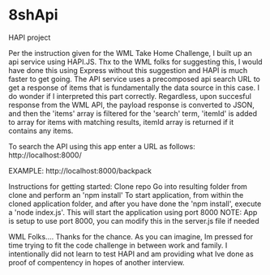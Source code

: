 # 8shApi
HAPI project

Per the instruction given for the WML Take Home Challenge, I built up an api service using HAPI.JS. Thx to the WML folks for suggesting this, I would have done this using Express without this suggestion and HAPI is much faster to get going. The API service uses a precomposed api search URL to get a response of items that is fundamentally the data source in this case. I do wonder if I interpreted this part correctly. Regardless, upon succesful response from the WML API, the payload response is converted to JSON, and then the 'items' array is filtered for the 'search' term, 'itemId' is added to array for items with matching results, itemId array is returned if it contains any items. 

To search the API using this app enter a URL as follows:
http://localhost:8000/<search term goes here>
EXAMPLE: http://localhost:8000/backpack
  
Instructions for getting started:
Clone repo
Go into resulting folder from clone and perform an 'npm install'
To start application, from within the cloned application folder, and after you have done the 'npm install', execute a 'node index.js'. This will start the application using port 8000
NOTE: App is setup to use port 8000, you can modify this in the server.js file if needed

WML Folks....
Thanks for the chance. As you can imagine, Im pressed for time trying to fit the code challenge in between work and family. I intentionally did not learn to test HAPI and am providing what Ive done as proof of compentency in hopes of another interview. 
